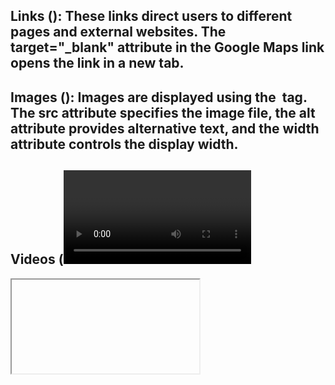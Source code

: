 Links (<a>): These links direct users to different pages and external websites. The target="_blank" attribute in the Google Maps link opens the link in a new tab.
-------------
Images (<img>): Images are displayed using the <img> tag. The src attribute specifies the image file, the alt attribute provides alternative text, and the width attribute controls the display width.
----------------
Videos (<video>): Videos are embedded using the <video> tag. The src attribute specifies the video file, and the controls attribute adds video controls. The loop attribute makes the video loop, and the poster attribute provides an image that is displayed before the video is played.
-----------------
<iframe> Tags: The <iframe> tags are used to embed external content. One embeds a YouTube video, and the other embeds a GitHub page.
--------------------
<!--Tables (<table>, <thead>, <tbody>, <tfoot>, <th>, <td>): A table is created with headers (<th>), data cells (<td>), and footer cells (<tfoot>). The colspan attribute in the footer cell merges columns.

